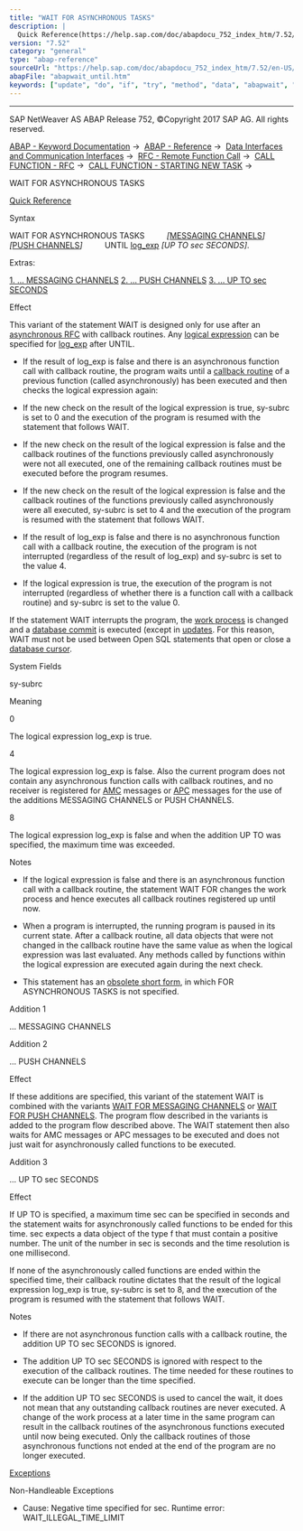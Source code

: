 ```yaml
---
title: "WAIT FOR ASYNCHRONOUS TASKS"
description: |
  Quick Reference(https://help.sap.com/doc/abapdocu_752_index_htm/7.52/en-US/abapwait_shortref.htm) Syntax WAIT FOR ASYNCHRONOUS TASKS MESSAGING CHANNELS(https://help.sap.com/doc/abapdocu_752_index_htm/7.52/en-US/abapwait_amc.htm) PUSH CHANNELS(https://help.sap.com/doc/abapdocu_752_i
version: "7.52"
category: "general"
type: "abap-reference"
sourceUrl: "https://help.sap.com/doc/abapdocu_752_index_htm/7.52/en-US/abapwait_until.htm"
abapFile: "abapwait_until.htm"
keywords: ["update", "do", "if", "try", "method", "data", "abapwait", "until"]
---
```


* * *

SAP NetWeaver AS ABAP Release 752, ©Copyright 2017 SAP AG. All rights reserved.

[ABAP - Keyword Documentation](https://help.sap.com/doc/abapdocu_752_index_htm/7.52/en-US/abenabap.htm) →  [ABAP - Reference](https://help.sap.com/doc/abapdocu_752_index_htm/7.52/en-US/abenabap_reference.htm) →  [Data Interfaces and Communication Interfaces](https://help.sap.com/doc/abapdocu_752_index_htm/7.52/en-US/abenabap_data_communication.htm) →  [RFC - Remote Function Call](https://help.sap.com/doc/abapdocu_752_index_htm/7.52/en-US/abenrfc.htm) →  [CALL FUNCTION - RFC](https://help.sap.com/doc/abapdocu_752_index_htm/7.52/en-US/abapcall_function_destination-.htm) →  [CALL FUNCTION - STARTING NEW TASK](https://help.sap.com/doc/abapdocu_752_index_htm/7.52/en-US/abapcall_function_starting.htm) → 

WAIT FOR ASYNCHRONOUS TASKS

[Quick Reference](https://help.sap.com/doc/abapdocu_752_index_htm/7.52/en-US/abapwait_shortref.htm)

Syntax

WAIT FOR ASYNCHRONOUS TASKS
         *\[*[MESSAGING CHANNELS](https://help.sap.com/doc/abapdocu_752_index_htm/7.52/en-US/abapwait_amc.htm)*\]*
         *\[*[PUSH CHANNELS](https://help.sap.com/doc/abapdocu_752_index_htm/7.52/en-US/abapwait_apc.htm)*\]*
         UNTIL [log\_exp](https://help.sap.com/doc/abapdocu_752_index_htm/7.52/en-US/abenlogexp.htm) *\[*UP TO sec SECONDS*\]*.

Extras:

[1\. ... MESSAGING CHANNELS](#!ABAP_ADDITION_1@1@)
[2\. ... PUSH CHANNELS](#!ABAP_ADDITION_2@2@)
[3\. ... UP TO sec SECONDS](#!ABAP_ADDITION_3@3@)

Effect

This variant of the statement WAIT is designed only for use after an [asynchronous RFC](https://help.sap.com/doc/abapdocu_752_index_htm/7.52/en-US/abapcall_function_starting.htm) with callback routines. Any [logical expression](https://help.sap.com/doc/abapdocu_752_index_htm/7.52/en-US/abenlogical_expression_glosry.htm "Glossary Entry") can be specified for [log\_exp](https://help.sap.com/doc/abapdocu_752_index_htm/7.52/en-US/abenlogexp.htm) after UNTIL.

-   If the result of log\_exp is false and there is an asynchronous function call with callback routine, the program waits until a [callback routine](https://help.sap.com/doc/abapdocu_752_index_htm/7.52/en-US/abapcall_function_starting.htm) of a previous function (called asynchronously) has been executed and then checks the logical expression again:
    

-   If the new check on the result of the logical expression is true, sy-subrc is set to 0 and the execution of the program is resumed with the statement that follows WAIT.

-   If the new check on the result of the logical expression is false and the callback routines of the functions previously called asynchronously were not all executed, one of the remaining callback routines must be executed before the program resumes.

-   If the new check on the result of the logical expression is false and the callback routines of the functions previously called asynchronously were all executed, sy-subrc is set to 4 and the execution of the program is resumed with the statement that follows WAIT.

-   If the result of log\_exp is false and there is no asynchronous function call with a callback routine, the execution of the program is not interrupted (regardless of the result of log\_exp) and sy-subrc is set to the value 4.
    
-   If the logical expression is true, the execution of the program is not interrupted (regardless of whether there is a function call with a callback routine) and sy-subrc is set to the value 0.
    

If the statement WAIT interrupts the program, the [work process](https://help.sap.com/doc/abapdocu_752_index_htm/7.52/en-US/abenwork_process_glosry.htm "Glossary Entry") is changed and a [database commit](https://help.sap.com/doc/abapdocu_752_index_htm/7.52/en-US/abendatabase_commit_glosry.htm "Glossary Entry") is executed (except in [updates](https://help.sap.com/doc/abapdocu_752_index_htm/7.52/en-US/abenupdate_glosry.htm "Glossary Entry"). For this reason, WAIT must not be used between Open SQL statements that open or close a [database cursor](https://help.sap.com/doc/abapdocu_752_index_htm/7.52/en-US/abendatabase_cursor_glosry.htm "Glossary Entry").

System Fields

sy-subrc

Meaning

0

The logical expression log\_exp is true.

4

The logical expression log\_exp is false. Also the current program does not contain any asynchronous function calls with callback routines, and no receiver is registered for [AMC](https://help.sap.com/doc/abapdocu_752_index_htm/7.52/en-US/abenamc_glosry.htm "Glossary Entry") messages or [APC](https://help.sap.com/doc/abapdocu_752_index_htm/7.52/en-US/abenapc_glosry.htm "Glossary Entry") messages for the use of the additions MESSAGING CHANNELS or PUSH CHANNELS.

8

The logical expression log\_exp is false and when the addition UP TO was specified, the maximum time was exceeded.

Notes

-   If the logical expression is false and there is an asynchronous function call with a callback routine, the statement WAIT FOR changes the work process and hence executes all callback routines registered up until now.
    
-   When a program is interrupted, the running program is paused in its current state. After a callback routine, all data objects that were not changed in the callback routine have the same value as when the logical expression was last evaluated. Any methods called by functions within the logical expression are executed again during the next check.
    
-   This statement has an [obsolete short form](https://help.sap.com/doc/abapdocu_752_index_htm/7.52/en-US/abapwait_obsolete.htm), in which FOR ASYNCHRONOUS TASKS is not specified.
    

Addition 1

... MESSAGING CHANNELS

Addition 2

... PUSH CHANNELS

Effect

If these additions are specified, this variant of the statement WAIT is combined with the variants [WAIT FOR MESSAGING CHANNELS](https://help.sap.com/doc/abapdocu_752_index_htm/7.52/en-US/abapwait_amc.htm) or [WAIT FOR PUSH CHANNELS](https://help.sap.com/doc/abapdocu_752_index_htm/7.52/en-US/abapwait_apc.htm). The program flow described in the variants is added to the program flow described above. The WAIT statement then also waits for AMC messages or APC messages to be executed and does not just wait for asynchronously called functions to be executed.

Addition 3

... UP TO sec SECONDS

Effect

If UP TO is specified, a maximum time sec can be specified in seconds and the statement waits for asynchronously called functions to be ended for this time. sec expects a data object of the type f that must contain a positive number. The unit of the number in sec is seconds and the time resolution is one millisecond.

If none of the asynchronously called functions are ended within the specified time, their callback routine dictates that the result of the logical expression log\_exp is true, sy-subrc is set to 8, and the execution of the program is resumed with the statement that follows WAIT.

Notes

-   If there are not asynchronous function calls with a callback routine, the addition UP TO sec SECONDS is ignored.
    
-   The addition UP TO sec SECONDS is ignored with respect to the execution of the callback routines. The time needed for these routines to execute can be longer than the time specified.
    
-   If the addition UP TO sec SECONDS is used to cancel the wait, it does not mean that any outstanding callback routines are never executed. A change of the work process at a later time in the same program can result in the callback routines of the asynchronous functions executed until now being executed. Only the callback routines of those asynchronous functions not ended at the end of the program are no longer executed.
    

[Exceptions](https://help.sap.com/doc/abapdocu_752_index_htm/7.52/en-US/abenabap_language_exceptions.htm)

Non-Handleable Exceptions

-   Cause: Negative time specified for sec.
    Runtime error: WAIT\_ILLEGAL\_TIME\_LIMIT